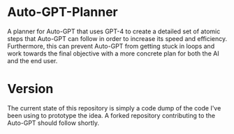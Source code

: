 # Auto-GPT-Planner
A planner for Auto-GPT that uses GPT-4 to create a detailed set of atomic steps that Auto-GPT can follow in order to increase its speed and efficiency. Furthermore, this can prevent Auto-GPT from getting stuck in loops and work towards the final objective with a more concrete plan for both the AI and the end user.

# Version
The current state of this repository is simply a code dump of the code I've been using to prototype the idea. A forked repository contributing to the Auto-GPT should follow shortly.
